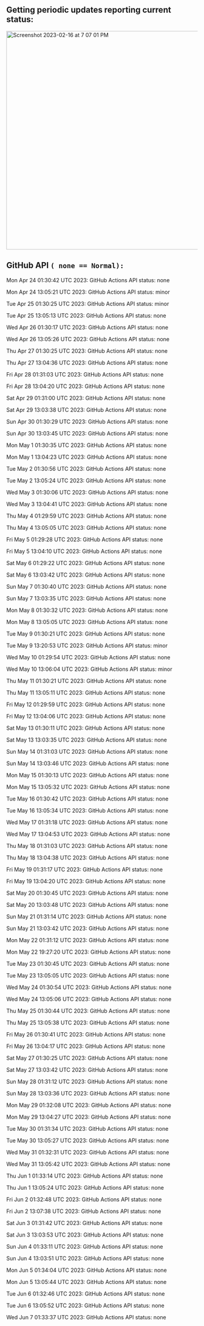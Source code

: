 
## Getting periodic updates reporting current status:
<img width="575" alt="Screenshot 2023-02-16 at 7 07 01 PM" src="https://user-images.githubusercontent.com/31228460/219539578-f880fea9-7a9d-4f7d-a7e2-5ce3d90ab466.png">

## GitHub API `( none == Normal):`

Mon Apr 24 01:30:42 UTC 2023: GitHub Actions API status: none

Mon Apr 24 13:05:21 UTC 2023: GitHub Actions API status: minor

Tue Apr 25 01:30:25 UTC 2023: GitHub Actions API status: minor

Tue Apr 25 13:05:13 UTC 2023: GitHub Actions API status: none

Wed Apr 26 01:30:17 UTC 2023: GitHub Actions API status: none

Wed Apr 26 13:05:26 UTC 2023: GitHub Actions API status: none

Thu Apr 27 01:30:25 UTC 2023: GitHub Actions API status: none

Thu Apr 27 13:04:36 UTC 2023: GitHub Actions API status: none

Fri Apr 28 01:31:03 UTC 2023: GitHub Actions API status: none

Fri Apr 28 13:04:20 UTC 2023: GitHub Actions API status: none

Sat Apr 29 01:31:00 UTC 2023: GitHub Actions API status: none

Sat Apr 29 13:03:38 UTC 2023: GitHub Actions API status: none

Sun Apr 30 01:30:29 UTC 2023: GitHub Actions API status: none

Sun Apr 30 13:03:45 UTC 2023: GitHub Actions API status: none

Mon May  1 01:30:35 UTC 2023: GitHub Actions API status: none

Mon May  1 13:04:23 UTC 2023: GitHub Actions API status: none

Tue May  2 01:30:56 UTC 2023: GitHub Actions API status: none

Tue May  2 13:05:24 UTC 2023: GitHub Actions API status: none

Wed May  3 01:30:06 UTC 2023: GitHub Actions API status: none

Wed May  3 13:04:41 UTC 2023: GitHub Actions API status: none

Thu May  4 01:29:59 UTC 2023: GitHub Actions API status: none

Thu May  4 13:05:05 UTC 2023: GitHub Actions API status: none

Fri May  5 01:29:28 UTC 2023: GitHub Actions API status: none

Fri May  5 13:04:10 UTC 2023: GitHub Actions API status: none

Sat May  6 01:29:22 UTC 2023: GitHub Actions API status: none

Sat May  6 13:03:42 UTC 2023: GitHub Actions API status: none

Sun May  7 01:30:40 UTC 2023: GitHub Actions API status: none

Sun May  7 13:03:35 UTC 2023: GitHub Actions API status: none

Mon May  8 01:30:32 UTC 2023: GitHub Actions API status: none

Mon May  8 13:05:05 UTC 2023: GitHub Actions API status: none

Tue May  9 01:30:21 UTC 2023: GitHub Actions API status: none

Tue May  9 13:20:53 UTC 2023: GitHub Actions API status: minor

Wed May 10 01:29:54 UTC 2023: GitHub Actions API status: none

Wed May 10 13:06:04 UTC 2023: GitHub Actions API status: minor

Thu May 11 01:30:21 UTC 2023: GitHub Actions API status: none

Thu May 11 13:05:11 UTC 2023: GitHub Actions API status: none

Fri May 12 01:29:59 UTC 2023: GitHub Actions API status: none

Fri May 12 13:04:06 UTC 2023: GitHub Actions API status: none

Sat May 13 01:30:11 UTC 2023: GitHub Actions API status: none

Sat May 13 13:03:35 UTC 2023: GitHub Actions API status: none

Sun May 14 01:31:03 UTC 2023: GitHub Actions API status: none

Sun May 14 13:03:46 UTC 2023: GitHub Actions API status: none

Mon May 15 01:30:13 UTC 2023: GitHub Actions API status: none

Mon May 15 13:05:32 UTC 2023: GitHub Actions API status: none

Tue May 16 01:30:42 UTC 2023: GitHub Actions API status: none

Tue May 16 13:05:34 UTC 2023: GitHub Actions API status: none

Wed May 17 01:31:18 UTC 2023: GitHub Actions API status: none

Wed May 17 13:04:53 UTC 2023: GitHub Actions API status: none

Thu May 18 01:31:03 UTC 2023: GitHub Actions API status: none

Thu May 18 13:04:38 UTC 2023: GitHub Actions API status: none

Fri May 19 01:31:17 UTC 2023: GitHub Actions API status: none

Fri May 19 13:04:20 UTC 2023: GitHub Actions API status: none

Sat May 20 01:30:45 UTC 2023: GitHub Actions API status: none

Sat May 20 13:03:48 UTC 2023: GitHub Actions API status: none

Sun May 21 01:31:14 UTC 2023: GitHub Actions API status: none

Sun May 21 13:03:42 UTC 2023: GitHub Actions API status: none

Mon May 22 01:31:12 UTC 2023: GitHub Actions API status: none

Mon May 22 19:27:20 UTC 2023: GitHub Actions API status: none

Tue May 23 01:30:45 UTC 2023: GitHub Actions API status: none

Tue May 23 13:05:05 UTC 2023: GitHub Actions API status: none

Wed May 24 01:30:54 UTC 2023: GitHub Actions API status: none

Wed May 24 13:05:06 UTC 2023: GitHub Actions API status: none

Thu May 25 01:30:44 UTC 2023: GitHub Actions API status: none

Thu May 25 13:05:38 UTC 2023: GitHub Actions API status: none

Fri May 26 01:30:41 UTC 2023: GitHub Actions API status: none

Fri May 26 13:04:17 UTC 2023: GitHub Actions API status: none

Sat May 27 01:30:25 UTC 2023: GitHub Actions API status: none

Sat May 27 13:03:42 UTC 2023: GitHub Actions API status: none

Sun May 28 01:31:12 UTC 2023: GitHub Actions API status: none

Sun May 28 13:03:36 UTC 2023: GitHub Actions API status: none

Mon May 29 01:32:08 UTC 2023: GitHub Actions API status: none

Mon May 29 13:04:27 UTC 2023: GitHub Actions API status: none

Tue May 30 01:31:34 UTC 2023: GitHub Actions API status: none

Tue May 30 13:05:27 UTC 2023: GitHub Actions API status: none

Wed May 31 01:32:31 UTC 2023: GitHub Actions API status: none

Wed May 31 13:05:42 UTC 2023: GitHub Actions API status: none

Thu Jun  1 01:33:14 UTC 2023: GitHub Actions API status: none

Thu Jun  1 13:05:24 UTC 2023: GitHub Actions API status: none

Fri Jun  2 01:32:48 UTC 2023: GitHub Actions API status: none

Fri Jun  2 13:07:38 UTC 2023: GitHub Actions API status: none

Sat Jun  3 01:31:42 UTC 2023: GitHub Actions API status: none

Sat Jun  3 13:03:53 UTC 2023: GitHub Actions API status: none

Sun Jun  4 01:33:11 UTC 2023: GitHub Actions API status: none

Sun Jun  4 13:03:51 UTC 2023: GitHub Actions API status: none

Mon Jun  5 01:34:04 UTC 2023: GitHub Actions API status: none

Mon Jun  5 13:05:44 UTC 2023: GitHub Actions API status: none

Tue Jun  6 01:32:46 UTC 2023: GitHub Actions API status: none

Tue Jun  6 13:05:52 UTC 2023: GitHub Actions API status: none

Wed Jun  7 01:33:37 UTC 2023: GitHub Actions API status: none
